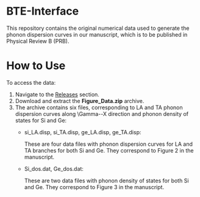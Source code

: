 # BTE-Interface
This repository contains the original numerical data used to generate the phonon dispersion curves in our manuscript, which is to be published in Physical Review B (PRB).

# How to Use
To access the data:
1. Navigate to the [Releases](https://github.com/sing0335/BTE-Interface/releases) section.
2. Download and extract the **Figure_Data.zip** archive.
3. The archive contains six files, corresponding to LA and TA phonon dispersion curves along \Gamma--X direction and phonon density of states for Si and Ge:
    * si_LA.disp, si_TA.disp, ge_LA.disp, ge_TA.disp:
      
      These are four data files with phonon dispersion curves for LA and TA branches for both Si and Ge. They correspond to Figure 2 in the manuscript.
      
    * Si_dos.dat, Ge_dos.dat:
      
      These are two data files with phonon density of states for both Si and Ge. They correspond to Figure 3 in the manuscript.
